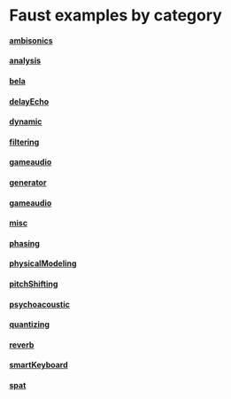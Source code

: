 # Faust examples by category

#### [ambisonics](ambisonics.md)
#### [analysis](ambisonics.md)
#### [bela](bela.md)
#### [delayEcho](delayEcho.md)
#### [dynamic](dynamic.md)
#### [filtering](filtering.md)
#### [gameaudio](gameaudio.md)
#### [generator](generator.md)
#### [gameaudio](gameaudio.md)
#### [misc](misc.md)
#### [phasing](phasing.md)
#### [physicalModeling](physicalModeling.md)
#### [pitchShifting](pitchShifting.md)
#### [psychoacoustic](psychoacoustic.md)
#### [quantizing](quantizing.md)
#### [reverb](reverb.md)
#### [smartKeyboard](smartKeyboard.md)
#### [spat](spat.md)




